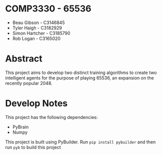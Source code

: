 COMP3330 - 65536
================

* Beau Gibson - C3146845
* Tyler Haigh - C3182929
* Simon Hartcher - C3185790
* Rob Logan - C3165020

# Abstract #

This project aims to develop two distinct training algorithms to create two intelligent agents for the purpose of playing 65536, an expansion on the recently popular 2048.

# Develop Notes #

This project has the following dependencies:

* PyBrain
* Numpy

This project is built using PyBuilder. Run `pip install pybuilder` and then run `pyb` to build this project
